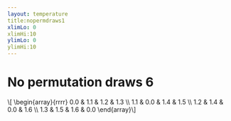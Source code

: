 ```yaml
---
layout: temperature
title:nopermdraws1
xlimLo: 0
xlimHi:10 
ylimLo: 0
ylimHi:10 
---
```


# No permutation draws 6

\\[
  \begin{array}{rrrr}
    0.0 & 1.1 & 1.2 & 1.3 \\\\
    1.1 & 0.0 & 1.4 & 1.5 \\\\
    1.2 & 1.4 & 0.0 & 1.6 \\\\
    1.3 & 1.5 & 1.6 & 0.0
\end{array}\\]

